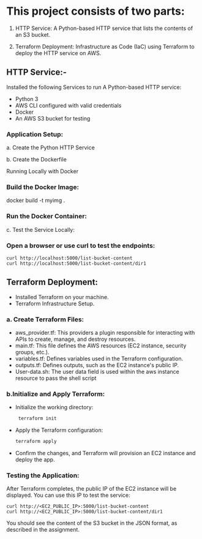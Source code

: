 # This project consists of two parts:

1.	HTTP Service: A Python-based HTTP service that lists the contents of an S3 bucket.

2.	Terraform Deployment: Infrastructure as Code (IaC) using Terraform to deploy the HTTP service on AWS.

## HTTP Service:-

Installed the following Services to run A Python-based HTTP service:

- Python 3
- AWS CLI configured with valid credentials
- Docker
- An AWS S3 bucket for testing

### Application Setup:

a. Create the Python HTTP Service

b. Create the Dockerfile

Running Locally with Docker

### Build the Docker Image:
  docker build -t myimg .

### Run the Docker Container:

c.	Test the Service Locally:

### Open a browser or use curl to test the endpoints:
    curl http://localhost:5000/list-bucket-content
    curl http://localhost:5000/list-bucket-content/dir1
    
## Terraform Deployment:
   
- Installed Terraform on your machine.
- Terraform Infrastructure Setup.

### a.	Create Terraform Files:
- aws_provider.tf: This providers a plugin responsible for interacting with APIs to create, manage, and destroy resources.
- main.tf: This file defines the AWS resources (EC2 instance, security groups, etc.).
- variables.tf: Defines variables used in the Terraform configuration.
- outputs.tf: Defines outputs, such as the EC2 instance's public IP.
- User-data.sh: The user data field is used within the aws instance resource to pass the shell script
  
### b.Initialize and Apply Terraform:

- Initialize the working directory:

  ```bash
   terraform init
   ```
    
- Apply the Terraform configuration:
  
   ```bash
   terraform apply
   ```
    
- Confirm the changes, and Terraform will provision an EC2 instance and deploy the app.

### Testing the Application:

After Terraform completes, the public IP of the EC2 instance will be displayed. You can use this IP to test the service:
   
    curl http://<EC2_PUBLIC_IP>:5000/list-bucket-content
    curl http://<EC2_PUBLIC_IP>:5000/list-bucket-content/dir1

You should see the content of the S3 bucket in the JSON format, as described in the assignment.
